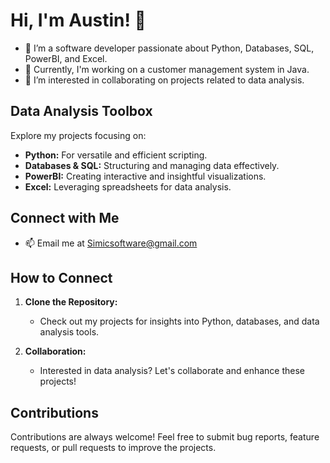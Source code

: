 # Hi, I'm Austin! 👋

- 👀 I’m a software developer passionate about Python, Databases, SQL, PowerBI, and Excel.
- 🌱 Currently, I'm working on a customer management system in Java.
- 💞️ I’m interested in collaborating on projects related to data analysis.

## Data Analysis Toolbox

Explore my projects focusing on:

- **Python:** For versatile and efficient scripting.
- **Databases & SQL:** Structuring and managing data effectively.
- **PowerBI:** Creating interactive and insightful visualizations.
- **Excel:** Leveraging spreadsheets for data analysis.

## Connect with Me

- 📫 Email me at Simicsoftware@gmail.com

## How to Connect

1. **Clone the Repository:**
   - Check out my projects for insights into Python, databases, and data analysis tools.

2. **Collaboration:**
   - Interested in data analysis? Let's collaborate and enhance these projects!

## Contributions

Contributions are always welcome! Feel free to submit bug reports, feature requests, or pull requests to improve the projects.
